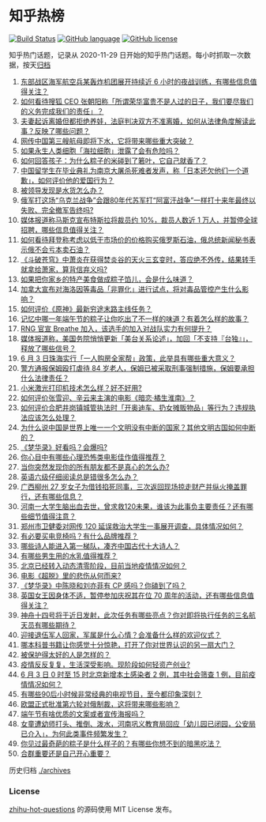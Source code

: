 # 知乎热榜
[![Build Status](https://github.com/ToWeLong/zhihu-hot-questions/workflows/CI/badge.svg)](https://github.com/ToWeLong/zhihu-hot-questions/actions)
[![GitHub language](https://img.shields.io/badge/language-golang-orange.svg)](https://golang.org/)
[![GitHub license](https://img.shields.io/github/license/ToWeLong/zhihu-hot-questions)](https://github.com/ToWeLong/zhihu-hot-questions/blob/main/LICENSE)

知乎热门话题，记录从 2020-11-29 日开始的知乎热门话题。每小时抓取一次数据，按天[归档](./archives)

<!-- BEGIN -->

1. [东部战区海军航空兵某轰炸机团展开持续近 6 小时的夜战训练，有哪些信息值得关注？](https://www.zhihu.com/question/535713420)
1. [如何看待搜狐 CEO 张朝阳称「所谓荣华富贵不是人过的日子，我们要尽我们的义务完成我们的责任」？](https://www.zhihu.com/question/535558903)
1. [夫妻起诉离婚但都拒绝养娃，法庭判决双方不准离婚，如何从法律角度解读此事？反映了哪些问题？](https://www.zhihu.com/question/535743908)
1. [网传中国第三艘航母即将下水，它将带来哪些重大突破？](https://www.zhihu.com/question/529701503)
1. [如果永生人类细胞「海拉细胞」泄露了会有危险吗？](https://www.zhihu.com/question/493594684)
1. [如何回答孩子：为什么粽子的米碰到了箬叶，它自己就香了？](https://www.zhihu.com/question/463722647)
1. [中国留学生在毕业典礼为南京大屠杀死难者发声，称「日本还欠他们一个道歉」，如何评价他的爱国行为？](https://www.zhihu.com/question/535901500)
1. [被领导发现是水货怎么办？](https://www.zhihu.com/question/449779149)
1. [俄军打这场“乌克兰战争”会跟80年代苏军打“阿富汗战争”一样打十来年最终以失败、完全撤军告终吗?](https://www.zhihu.com/question/534634154)
1. [媒体报道称马斯克宣布特斯拉将裁员约 10%，裁员人数近 1 万人，并暂停全球招聘，哪些信息值得关注？](https://www.zhihu.com/question/535904670)
1. [如何看待拜登称考虑以低于市场价的价格购买俄罗斯石油，俄总统新闻秘书表示俄不会亏本卖石油？](https://www.zhihu.com/question/535870972)
1. [《斗破苍穹》中萧炎在获得焚炎谷的天火三玄变时，答应绝不外传，结果转手就拿给萧家，算背信弃义吗?](https://www.zhihu.com/question/535292940)
1. [如果把你家乡的特产美食做成粽子馅儿，会是什么味道？](https://www.zhihu.com/question/534113268)
1. [加拿大宣布对海洛因等毒品「非罪化」进行试点，将对毒品管控产生什么影响？](https://www.zhihu.com/question/535726185)
1. [如何评价《原神》最新穷途末路主线任务？](https://www.zhihu.com/question/535749790)
1. [记忆中哪一年端午节的粽子让你吃出了不一样的味道？有着怎么样的故事？](https://www.zhihu.com/question/535257022)
1. [RNG 官宣 Breathe 加入，该选手的加入对战队实力有何提升？](https://www.zhihu.com/question/535724536)
1. [媒体报道称，美国务院悄悄更新「美台关系论述」，加回「不支持『台独』」，释放了哪些信号？](https://www.zhihu.com/question/535901665)
1. [6 月 3 日珠海实行「一人购房全家帮」政策，此举具有哪些重大意义？](https://www.zhihu.com/question/535893339)
1. [警方通报保姆殴打虐待 84 岁老人，保姆已被采取刑事强制措施，保姆要承担什么法律责任？](https://www.zhihu.com/question/535880536)
1. [小米激光打印机技术怎么样？好不好用?](https://www.zhihu.com/question/535225404)
1. [如何评价张雪迎、辛云来主演的电影《暗恋·橘生淮南》？](https://www.zhihu.com/question/535722452)
1. [如何评价合肥井岗镇城管执法时「开奥迪车、扔女摊贩物品」等行为？违规执法应该怎么处理？](https://www.zhihu.com/question/535754051)
1. [为什么说中国是世界上唯一一个文明没有中断的国家？其他文明古国如何中断的？](https://www.zhihu.com/question/32682567)
1. [《梦华录》好看吗？会爆吗?](https://www.zhihu.com/question/535800274)
1. [你心目中有哪些心理恐怖类电影佳作值得推荐？](https://www.zhihu.com/question/534563529)
1. [当你突然发现你的所有朋友都不是真心的怎么办?](https://www.zhihu.com/question/535895457)
1. [英语六级仔细阅读总是错很多怎么办？](https://www.zhihu.com/question/60195567)
1. [广西柳州 27 岁女子为借钱掐死同事，三次返回现场掠走财产并纵火掩盖罪行，还有哪些信息？](https://www.zhihu.com/question/535637313)
1. [河南一大学生脑出血去世，曾求救120未果，谁该为此事负主要责任？还有哪些细节值得注意？](https://www.zhihu.com/question/535919601)
1. [郑州市卫健委对网传 120 延误救治大学生一事展开调查，具体情况如何？](https://www.zhihu.com/question/535926669)
1. [有必要买电竞椅吗？有什么品牌推荐？](https://www.zhihu.com/question/50453120)
1. [哪些诗人能进入第一梯队，凑齐中国古代十大诗人？](https://www.zhihu.com/question/382531537)
1. [有哪些男生用的水乳值得推荐？](https://www.zhihu.com/question/336854160)
1. [北京已经转入动态清零阶段，目前当地疫情情况如何？](https://www.zhihu.com/question/535909023)
1. [电影《超脱》里的悲伤从何而来?](https://www.zhihu.com/question/28247244)
1. [《梦华录》中陈晓和刘亦菲有 CP 感吗？你磕到了吗？](https://www.zhihu.com/question/463667181)
1. [英国女王因身体不适，暂停参加庆祝其在位 70 周年的活动，还有哪些信息值得关注？](https://www.zhihu.com/question/535864845)
1. [神舟十四号将于近日发射，此次任务有哪些亮点？你对即将执行任务的三名航天员有哪些期待？](https://www.zhihu.com/question/535080938)
1. [迎接退伍军人回家，军属是什么心情？会准备什么样的欢迎仪式？](https://www.zhihu.com/question/503470897)
1. [哪本科普书籍让你感觉十分惊艳，打开了你对世界认识的另一扇大门？](https://www.zhihu.com/question/456082089)
1. [被保护得太好的人是怎样的？](https://www.zhihu.com/question/361237080)
1. [疫情反反复复，生活深受影响。现阶段如何轻资产创业?](https://www.zhihu.com/question/528865373)
1. [6 月 3 日 0 时至 15 时北京新增本土感染者 2 例，其中社会筛查 1 例，目前疫情情况如何？](https://www.zhihu.com/question/535908786)
1. [有哪些90后小时候非常经典的电视节目，至今都印象深刻？](https://www.zhihu.com/question/535804256)
1. [欧盟正式批准第六轮对俄制裁，这将带来哪些影响？](https://www.zhihu.com/question/535808422)
1. [端午节有啥优质的文案或者宣传海报吗？](https://www.zhihu.com/question/533543345)
1. [女童遭幼师打头、推倒、泼水，河南巩义教育局回应「幼儿园已闭园，公安局已介入」，为何此类事件频繁发生？](https://www.zhihu.com/question/535867006)
1. [你见过最奇葩的粽子是什么样子的？有哪些你想不到的暗黑吃法？](https://www.zhihu.com/question/534112648)
1. [合群重要还是自己开心重要？](https://www.zhihu.com/question/533968307)

<!-- END -->

历史归档 [./archives](./archives)


### License
[zhihu-hot-questions](https://github.com/towelong/zhihu-hot-questions) 的源码使用 MIT License 发布。
